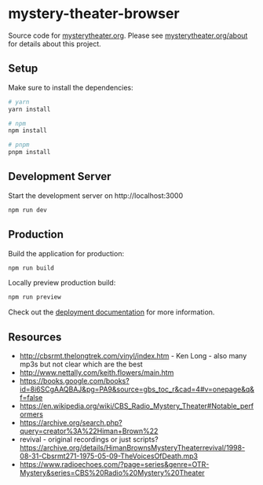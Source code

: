 # mystery-theater-browser

Source code for [mysterytheater.org](https://www.mysterytheater.org). Please see [mysterytheater.org/about](https://www.mysterytheater.org/about) for details about this project.

## Setup

Make sure to install the dependencies:

```bash
# yarn
yarn install

# npm
npm install

# pnpm
pnpm install
```

## Development Server

Start the development server on http://localhost:3000

```bash
npm run dev
```

## Production

Build the application for production:

```bash
npm run build
```

Locally preview production build:

```bash
npm run preview
```

Check out the [deployment documentation](https://nuxt.com/docs/getting-started/deployment) for more information.

## Resources

* http://cbsrmt.thelongtrek.com/vinyl/index.htm  - Ken Long - also many mp3s but not clear which are the best
* http://www.nettally.com/keith.flowers/main.htm
* https://books.google.com/books?id=8i6SCgAAQBAJ&pg=PA9&source=gbs_toc_r&cad=4#v=onepage&q&f=false
* https://en.wikipedia.org/wiki/CBS_Radio_Mystery_Theater#Notable_performers
* https://archive.org/search.php?query=creator%3A%22Himan+Brown%22
* revival - original recordings or just scripts? https://archive.org/details/HimanBrownsMysteryTheaterrevival/1998-08-31-Cbsrmt271-1975-05-09-TheVoicesOfDeath.mp3
* https://www.radioechoes.com/?page=series&genre=OTR-Mystery&series=CBS%20Radio%20Mystery%20Theater
